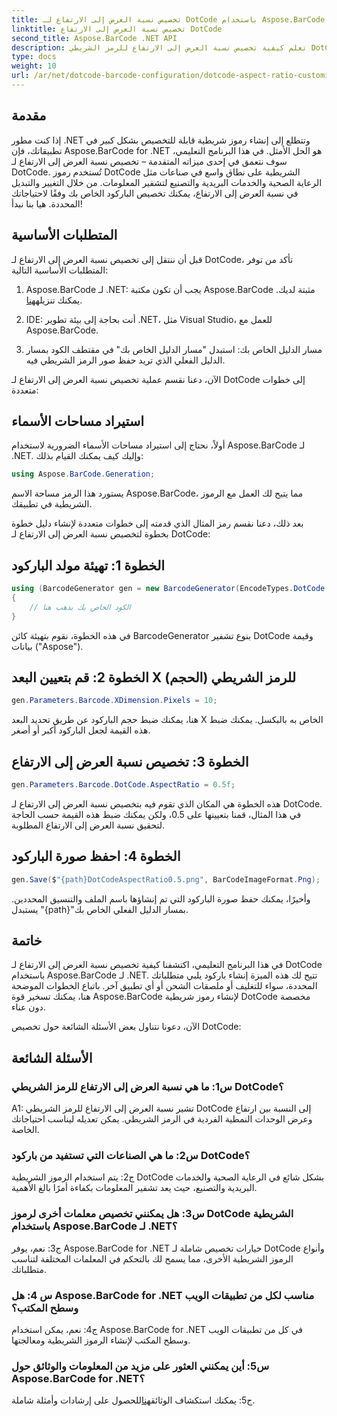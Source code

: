 ```yaml
---
title: تخصيص نسبة العرض إلى الارتفاع لـ DotCode باستخدام Aspose.BarCode لـ .NET
linktitle: تخصيص نسبة العرض إلى الارتفاع DotCode
second_title: Aspose.BarCode .NET API
description: تعلم كيفية تخصيص نسبة العرض إلى الارتفاع للرمز الشريطي DotCode باستخدام Aspose.BarCode لـ .NET. قم بإنشاء رموز شريطية مخصصة لتطبيقاتك دون عناء.
type: docs
weight: 10
url: /ar/net/dotcode-barcode-configuration/dotcode-aspect-ratio-customization/
---
```

## مقدمة

إذا كنت مطور .NET وتتطلع إلى إنشاء رموز شريطية قابلة للتخصيص بشكل كبير في تطبيقاتك، فإن Aspose.BarCode for .NET هو الحل الأمثل. في هذا البرنامج التعليمي، سوف نتعمق في إحدى ميزاته المتقدمة – تخصيص نسبة العرض إلى الارتفاع لـ DotCode. تُستخدم رموز DotCode الشريطية على نطاق واسع في صناعات مثل الرعاية الصحية والخدمات البريدية والتصنيع لتشفير المعلومات. من خلال التغيير والتبديل في نسبة العرض إلى الارتفاع، يمكنك تخصيص الباركود الخاص بك وفقًا لاحتياجاتك المحددة. هيا بنا نبدأ!

## المتطلبات الأساسية

قبل أن ننتقل إلى تخصيص نسبة العرض إلى الارتفاع لـ DotCode، تأكد من توفر المتطلبات الأساسية التالية:

1.  Aspose.BarCode لـ .NET: يجب أن تكون مكتبة Aspose.BarCode مثبتة لديك. يمكنك تنزيله[هنا](https://releases.aspose.com/barcode/net/).

2. IDE: أنت بحاجة إلى بيئة تطوير .NET، مثل Visual Studio، للعمل مع Aspose.BarCode.

3. مسار الدليل الخاص بك: استبدل "مسار الدليل الخاص بك" في مقتطف الكود بمسار الدليل الفعلي الذي تريد حفظ صور الرمز الشريطي فيه.

الآن، دعنا نقسم عملية تخصيص نسبة العرض إلى الارتفاع لـ DotCode إلى خطوات متعددة:

## استيراد مساحات الأسماء

أولاً، نحتاج إلى استيراد مساحات الأسماء الضرورية لاستخدام Aspose.BarCode لـ .NET. وإليك كيف يمكنك القيام بذلك:

```csharp
using Aspose.BarCode.Generation;
```

يستورد هذا الرمز مساحة الاسم Aspose.BarCode، مما يتيح لك العمل مع الرموز الشريطية في تطبيقك.

بعد ذلك، دعنا نقسم رمز المثال الذي قدمته إلى خطوات متعددة لإنشاء دليل خطوة بخطوة لتخصيص نسبة العرض إلى الارتفاع لـ DotCode:

## الخطوة 1: تهيئة مولد الباركود

```csharp
using (BarcodeGenerator gen = new BarcodeGenerator(EncodeTypes.DotCode, "Aspose"))
{
    // الكود الخاص بك يذهب هنا
}
```

في هذه الخطوة، نقوم بتهيئة كائن BarcodeGenerator بنوع تشفير DotCode وقيمة بيانات ("Aspose").

## الخطوة 2: قم بتعيين البعد X (الحجم) للرمز الشريطي

```csharp
gen.Parameters.Barcode.XDimension.Pixels = 10;
```

هنا، يمكنك ضبط حجم الباركود عن طريق تحديد البعد X الخاص به بالبكسل. يمكنك ضبط هذه القيمة لجعل الباركود أكبر أو أصغر.

## الخطوة 3: تخصيص نسبة العرض إلى الارتفاع

```csharp
gen.Parameters.Barcode.DotCode.AspectRatio = 0.5f;
```

هذه الخطوة هي المكان الذي تقوم فيه بتخصيص نسبة العرض إلى الارتفاع لـ DotCode. في هذا المثال، قمنا بتعيينها على 0.5، ولكن يمكنك ضبط هذه القيمة حسب الحاجة لتحقيق نسبة العرض إلى الارتفاع المطلوبة.

## الخطوة 4: احفظ صورة الباركود

```csharp
gen.Save($"{path}DotCodeAspectRatio0.5.png", BarCodeImageFormat.Png);
```

وأخيرًا، يمكنك حفظ صورة الباركود التي تم إنشاؤها باسم الملف والتنسيق المحددين. يستبدل "{path}"بمسار الدليل الفعلي الخاص بك.

## خاتمة

في هذا البرنامج التعليمي، اكتشفنا كيفية تخصيص نسبة العرض إلى الارتفاع لـ DotCode باستخدام Aspose.BarCode لـ .NET. تتيح لك هذه الميزة إنشاء باركود يلبي متطلباتك المحددة، سواء للتغليف أو ملصقات الشحن أو أي تطبيق آخر. باتباع الخطوات الموضحة هنا، يمكنك تسخير قوة Aspose.BarCode لإنشاء رموز شريطية DotCode مخصصة دون عناء.

الآن، دعونا نتناول بعض الأسئلة الشائعة حول تخصيص DotCode:

## الأسئلة الشائعة

### س1: ما هي نسبة العرض إلى الارتفاع للرمز الشريطي DotCode؟

A1: تشير نسبة العرض إلى الارتفاع للرمز الشريطي DotCode إلى النسبة بين ارتفاع وعرض الوحدات النمطية الفردية في الرمز الشريطي. يمكن تعديله ليناسب احتياجاتك الخاصة.

### س2: ما هي الصناعات التي تستفيد من باركود DotCode؟

ج2: يتم استخدام الرموز الشريطية DotCode بشكل شائع في الرعاية الصحية والخدمات البريدية والتصنيع، حيث يعد تشفير المعلومات بكفاءة أمرًا بالغ الأهمية.

### س3: هل يمكنني تخصيص معلمات أخرى لرموز DotCode الشريطية باستخدام Aspose.BarCode لـ .NET؟

ج3: نعم، يوفر Aspose.BarCode for .NET خيارات تخصيص شاملة لـ DotCode وأنواع الرموز الشريطية الأخرى، مما يسمح لك بالتحكم في المعلمات المختلفة لتناسب متطلباتك.

### س 4: هل Aspose.BarCode for .NET مناسب لكل من تطبيقات الويب وسطح المكتب؟

ج4: نعم، يمكن استخدام Aspose.BarCode for .NET في كل من تطبيقات الويب وسطح المكتب لإنشاء الرموز الشريطية ومعالجتها.

### س5: أين يمكنني العثور على مزيد من المعلومات والوثائق حول Aspose.BarCode for .NET؟

 ج5: يمكنك استكشاف الوثائق[هنا](https://reference.aspose.com/barcode/net/)للحصول على إرشادات وأمثلة شاملة.
